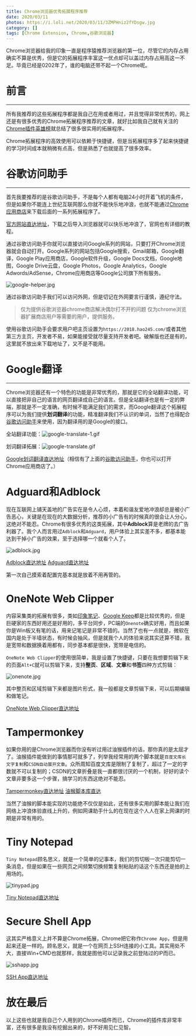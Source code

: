 ```yaml
---
title: Chrome浏览器优秀拓展程序推荐
date: 2020/03/11
photos: https://i.loli.net/2020/03/11/3ZMPHniz2fYDsgw.jpg
category: []
tags: [Chrome Extension, Chrome,谷歌浏览器]
---
```


<!-- ![thumbnail](https://i.loli.net/2020/03/11/3ZMPHniz2fYDsgw.jpg) -->

Chrome浏览器给我的印象一直是程序猿推荐浏览器的第一位，尽管它的内存占用确实不算是优秀，但是它的拓展程序丰富这一优点却可以盖过内存占用高这一不足。毕竟已经是0202年了，谁的电脑还带不起一个Chrome呢。

<!--more-->

# 前言
----

所有我推荐的这些拓展程序都是我自己在用或者用过，并且觉得非常优秀的，网上还是有很多优秀的Chrome拓展程序推荐的文章，就好比如我自己就有关注的[Chrome插件英雄榜](https://www.v2fy.com/chromeappheroes/)就总结了很多很实用的拓展程序。

Chrome拓展程序的高效使用可以依赖于快捷键，但是当拓展程序多了起来快捷键的学习时间成本就稍微有点高，但是熟悉了也就提高了很多效率。

# 谷歌访问助手
----

首先我要推荐的是谷歌访问助手，不是每个人都有电脑24小时开着飞机的条件，但是如果你不能连上世纪互联网那么你就不能快乐地冲浪，也就不能通过[Chrome应用商店](https://chrome.google.com/webstore/category/extensions)来下载后面的一系列拓展程序了。

[<i class="iconfont icon-link"></i>官方网站直达地址](https://www.ggfwzs.com/)，下载之后导入浏览器就可以快乐地冲浪了，官网也有详细的教程。


通过谷歌访问助手你就可以直接访问Google系列的网站，只要打开Chrome浏览器就会自动打开。Google系列的网站包括Google搜索，Gmail邮箱，Google翻译，Google Play应用商店，Google软件升级，Google Docs文档，Google地图，Google Drive云盘，Google Photos，Google Analytics，Google Adwords/AdSense，Chrome应用商店等Google公司旗下所有服务。

![google-helper.jpg](https://i.loli.net/2020/03/11/V67UTzYyNskK31i.jpg)

通过谷歌访问助手我们可以访问外网，但是切记在外网要言行谨慎，遵纪守法。

> 仅为提供谷歌浏览器chrome商店解决偶尔打不开的问题
> 仅为chrome浏览器扩展商店用户等需要的用户，提供服务。

使用谷歌访问助手会要求用户吧主页设置为`https://2018.hao245.com/`或者其他第三方主页，开发者不易，如果能接受就尽量支持开发者吧。破解版也还是有的，这里就不放出来下载地址了，又不是不能用。

# Google翻译
----

Chrome浏览器还有一个特色的功能是非常优秀的，那就是它的全站翻译功能，可以直接把非自己的语言的网页翻译成自己的语言。但是全站翻译也是有一定的弊端，那就是不一定准确，有时候不能满足我们的需求，而Google翻译这个拓展程序可以为我们提供**划词翻译**的功能，精准翻译我们不认识的单词，当然了也得配合[谷歌访问助手](#谷歌访问助手)来使用，因为翻译用的是Google的接口。

全站翻译功能：![google-translate-1.gif](https://i.loli.net/2020/03/11/exkTzYFSR7hQ8ju.gif)

划词翻译拓展：![google-translate.gif](https://i.loli.net/2020/03/11/lPk13gaUNBj7ZTQ.gif)

[<i class="iconfont icon-link"></i>Google划词翻译直达地址](https://chrome.google.com/webstore/detail/google-translate/aapbdbdomjkkjkaonfhkkikfgjllcleb)（相信有了上面的[谷歌访问助手](#谷歌访问助手)，你也可以打开Chrome应用商店了。）

# Adguard和Adblock

现在互联网上铺天盖地的广告实在是令人心烦，本着和谐友爱地冲浪却总是被小广告恶心，关键是在现在的大数据分析，推荐的小广告有的时候真的很会让人分心，这绝对不能忍。Chrome有很多优秀的这类拓展，其中**Adblock**算是老牌的去广告利器了。我个人而言用过`Adblock`和`Adguard`，用户体验上其实差不多，都基本能达到干掉小广告的效果，至于选择哪一个就看个人了。

![adblock.jpg](https://i.loli.net/2020/03/11/KmVuUMw1pFO8Jev.jpg)

[<i class="iconfont icon-link"></i>Adblock直达地址](https://chrome.google.com/webstore/detail/adblock-%E2%80%94-best-ad-blocker/gighmmpiobklfepjocnamgkkbiglidom?hl=zh-CN)&nbsp;[<i class="iconfont icon-link"></i>Adguard直达地址](https://chrome.google.com/webstore/detail/adguard-adblocker/bgnkhhnnamicmpeenaelnjfhikgbkllg?hl=zh-CN)

第一次自己摸索着配置完基本就是放着不用再管的。

# OneNote Web Clipper

内容采集类的拓展有很多，类如[印象笔记](https://chrome.google.com/webstore/detail/evernote-web-clipper/pioclpoplcdbaefihamjohnefbikjilc)、[Google Keep](https://chrome.google.com/webstore/detail/evernote-web-clipper/pioclpoplcdbaefihamjohnefbikjilc)都是比较优秀的，但是巨硬家的东西好用还是好用的，多平台同步，PC端的`Onenote`确实好用，而且如果你是Win板又有笔的话，用来记笔记是非常不错的。当然了也有一点就是，微软在国内是处于半墙状态，有时候会抽风，但是就我个人的体验来说其实还算不错，我是宽带和数据换着用都有，同步基本都是很快，宽带是电信的。

`OneNote Web Clipper`的使用很简单，我是设置了快捷键，只要在我想要剪辑下来的页面`Alt+C`就可以剪辑下来，支持**整页**、**区域**、**文章**和**书签**四种方式剪辑：

![onenote.jpg](https://i.loli.net/2020/03/11/mYhyS2zsEwuCj6q.jpg)

其中整页和区域剪辑下来都是图片形式，我一般都是文章剪辑下来，可以后期编辑和做笔记。

[<i class="iconfont icon-link"></i>OneNote Web Clipper直达地址](https://chrome.google.com/webstore/detail/onenote-web-clipper/gojbdfnpnhogfdgjbigejoaolejmgdhk)

# Tampermonkey

如果你用的是Chrome浏览器而你没有听过用过油猴插件的话，那你真的是太屈才了。油猴插件能做到的事情那可就多了，列举我经常用的两个脚本就是`百度文库长文字复制`和`CSDN自动展开文章`。众所周知百度文库是限制了复制了，超过了一定的字数就不可以复制的；CSDN的文章折叠是我一直都很讨厌的一个机制，好好的读个文章非要多这一个步骤，搞学习的东西这绝对不能忍。

[<i class="iconfont icon-link"></i>Tampermonkey直达地址](https://chrome.google.com/webstore/detail/dhdgffkkebhmkfjojejmpbldmpobfkfo)&nbsp;[<i class="iconfont icon-link"></i>油猴脚本库直达](https://greasyfork.org/zh-CN)

当然了油猴的脚本能实现的功能绝不仅仅是如此，还有很多实用的脚本能让我们在网络上冲浪体验直线上升的，例如网课助手什么的在现在这个人人在家上网课的时期是非常有用的。

# Tiny Notepad

`Tiny Notepad`顾名思义，就是一个简单的记事本，我们的剪切板一次只能剪切一条消息，但是如果在一些网页之间频繁切换频繁复制粘贴的话这个东西还是拍的上用场的。

![tinypad.jpg](https://i.loli.net/2020/03/11/WY7n5Ni2mcgeosb.jpg)

[<i class="iconfont icon-link"></i>Tiny Notepad直达地址](https://chrome.google.com/webstore/detail/tiny-notepad-minimalist-q/boofeaigohaafnfbmonmbnfklndgbgak)

# Secure Shell App

这其实严格意义上并不算是Chrome拓展，Chrome把它称作`Chrome App`，但是用起来还是一样的。顾名思义，就是一个在网页上SSH连接的小工具。其实用处不大，直接Win+CMD也就那样，我就是图他可以记录我之前登陆过的IP而已。

![sshapp.jpg](https://i.loli.net/2020/03/11/BOcLlirNgj6GsxS.jpg)

[<i class="iconfont icon-link"></i>SSH App直达地址](https://chrome.google.com/webstore/detail/secure-shell-app/pnhechapfaindjhompbnflcldabbghjo)

# 放在最后

以上这些也就是我自己个人用到的Chrome插件而已，Chrome的插件库非常丰富，还有很多是我没有挖掘出来的，好不好用见仁见智。

